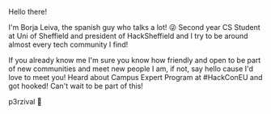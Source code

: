 Hello there!

I'm Borja Leiva, the spanish guy who talks a lot! 😜
Second year CS Student at Uni of Sheffield and president of HackSheffield and I try to be around almost every tech community I find! 

If you already know me I'm sure you know how friendly and open to be part of new communities and meet new people I am, if not, say hello cause I'd love to meet you!
Heard about Campus Expert Program at #HackConEU and got hooked! 
Can't wait to be part of this! 

p3rzival 👾
